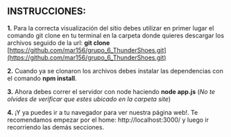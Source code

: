 ## INSTRUCCIONES:
**1.** Para la correcta visualización del sitio debes utilizar en primer lugar el comando git clone en tu terminal en la carpeta donde quieres descargar los archivos seguido de la url: **git clone** [https://github.com/mar156/grupo_6_ThunderShoes.git](https://github.com/mar156/grupo_6_ThunderShoes.git)

**2.** Cuando ya se clonaron los archivos debes instalar las dependencias con el comando **npm install**.  

**3.** Ahora debes correr el servidor con node haciendo **node app.js** (*No te olvides de verificar que estes ubicado en la carpeta site*)   

**4.** ¡Y ya puedes ir a tu navegador para ver nuestra página web!. Te recomendamos empezar por el home: http://localhost:3000/ y luego ir recorriendo las demás secciones.

